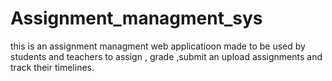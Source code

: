# Assignment_managment_sys
this is an assignment managment web applicatioon made to be used by students and teachers to assign , grade ,submit an upload assignments and track their timelines.
